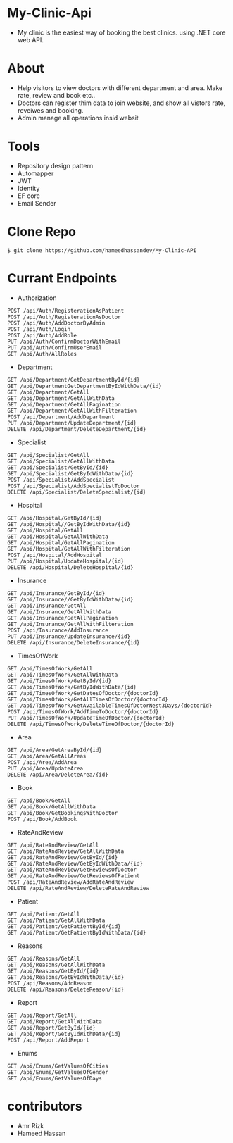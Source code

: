 # My-Clinic-Api
- My clinic is the easiest way of booking the best clinics. using .NET core web API.
# About
- Help visitors to view doctors with different department and area. Make rate, review and book etc..
- Doctors can register thim data to join website, and show all vistors rate, reveiwes and booking.
- Admin manage all operations insid websit
# Tools
- Repository design pattern
- Automapper
- JWT
- Identity
- EF core
- Email Sender

# Clone Repo
```
$ git clone https://github.com/hameedhassandev/My-Clinic-API
```
# Currant Endpoints
- Authorization
```http
POST /api/Auth/RegisterationAsPatient
POST /api/Auth/RegisterationAsDoctor
POST /api/Auth/AddDoctorByAdmin
POST /api/Auth/Login
POST /api/Auth/AddRole
PUT /api/Auth/ConfirmDoctorWithEmail
PUT /api/Auth/ConfirmUserEmail
GET /api/Auth/AllRoles
```
- Department
```http
GET /api/Department/GetDepartmentById/{id}
GET /api/DepartmentGetDepartmentByIdWithData/{id}
GET /api/Department/GetAll
GET /api/Department/GetAllWithData
GET /api/Department/GetAllPagination
GET /api/Department/GetAllWithFilteration
POST /api/Department/AddDepartment
PUT /api/Department/UpdateDepartment/{id}
DELETE /api/Department/DeleteDepartment/{id}
```

- Specialist
```http
GET /api/Specialist/GetAll
GET /api/Specialist/GetAllWithData
GET /api/Specialist/GetById/{id}
GET /api/Specialist/GetByIdWithData/{id}
POST /api/Specialist/AddSpecialist
POST /api/Specialist/AddSpecialistToDoctor
DELETE /api/Specialist/DeleteSpecialist/{id}
```


- Hospital
```http
GET /api/Hospital/GetById/{id}
GET /api/Hospital//GetByIdWithData/{id}
GET /api/Hospital/GetAll
GET /api/Hospital/GetAllWithData
GET /api/Hospital/GetAllPagination
GET /api/Hospital/GetAllWithFilteration
POST /api/Hospital/AddHospital
PUT /api/Hospital/UpdateHospital/{id}
DELETE /api/Hospital/DeleteHospital/{id}
```
- Insurance
```http
GET /api/Insurance/GetById/{id}
GET /api/Insurance//GetByIdWithData/{id}
GET /api/Insurance/GetAll
GET /api/Insurance/GetAllWithData
GET /api/Insurance/GetAllPagination
GET /api/Insurance/GetAllWithFilteration
POST /api/Insurance/AddInsurance
PUT /api/Insurance/UpdateInsurance/{id}
DELETE /api/Insurance/DeleteInsurance/{id}
```
- TimesOfWork
```http
GET /api/TimesOfWork/GetAll
GET /api/TimesOfWork/GetAllWithData
GET /api/TimesOfWork/GetById/{id}
GET /api/TimesOfWork/GetByIdWithData/{id}
GET /api/TimesOfWork/GetDatesOfDoctor/{doctorId}
GET /api/TimesOfWork/GetAllTimesOfDoctor/{doctorId}
GET /api/TimesOfWork/GetAvailableTimesOfDctorNest3Days/{doctorId}
POST /api/TimesOfWork/AddTimeToDoctor/{doctorId}
PUT /api/TimesOfWork/UpdateTimeOfDoctor/{doctorId}
DELETE /api/TimesOfWork/DeleteTimeOfDoctor/{doctorId}
```
- Area
```http
GET /api/Area/GetAreaById/{id}
GET /api/Area/GetAllAreas
POST /api/Area/AddArea
PUT /api/Area/UpdateArea
DELETE /api/Area/DeleteArea/{id}
```


- Book
```http
GET /api/Book/GetAll
GET /api/Book/GetAllWithData
GET /api/Book/GetBookingsWithDoctor
POST /api/Book/AddBook
```
- RateAndReview
```http
GET /api/RateAndReview/GetAll
GET /api/RateAndReview/GetAllWithData
GET /api/RateAndReview/GetById/{id}
GET /api/RateAndReview/GetByIdWithData/{id}
GET /api/RateAndReview/GetReviewsOfDoctor
GET /api/RateAndReview/GetReviewsOfPatient
POST /api/RateAndReview/AddRateAndReview
DELETE /api/RateAndReview/DeleteRateAndReview
```
- Patient
```http
GET /api/Patient/GetAll
GET /api/Patient/GetAllWithData
GET /api/Patient/GetPatientById/{id}
GET /api/Patient/GetPatientByIdWithData/{id}
```

- Reasons
```http
GET /api/Reasons/GetAll
GET /api/Reasons/GetAllWithData
GET /api/Reasons/GetById/{id}
GET /api/Reasons/GetByIdWithData/{id}
POST /api/Reasons/AddReason
DELETE /api/Reasons/DeleteReason/{id}
```

- Report
```http
GET /api/Report/GetAll
GET /api/Report/GetAllWithData
GET /api/Report/GetById/{id}
GET /api/Report/GetByIdWithData/{id}
POST /api/Report/AddReport
```

- Enums
```http
GET /api/Enums/GetValuesOfCities
GET /api/Enums/GetValuesOfGender
GET /api/Enums/GetValuesOfDays
```

# contributors
- Amr Rizk
- Hameed Hassan



